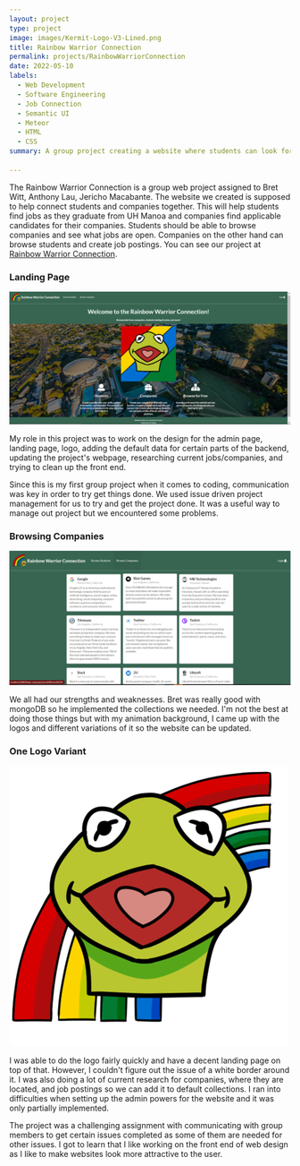 ```yaml
---
layout: project
type: project
image: images/Kermit-Logo-V3-Lined.png
title: Rainbow Warrior Connection
permalink: projects/RainbowWarriorConnection
date: 2022-05-10
labels:
  - Web Development
  - Software Engineering
  - Job Connection
  - Semantic UI
  - Meteor
  - HTML
  - CSS
summary: A group project creating a website where students can look for jobs and companies look for students.

---
```


The Rainbow Warrior Connection is a group web project assigned to Bret Witt, Anthony Lau, Jericho Macabante. The website we created is supposed to help connect students and companies together. This will help students find jobs as they graduate from UH Manoa and companies find applicable candidates for their companies. Students should be able to browse companies and see what jobs are open. Companies on the other hand can browse students and create job postings. You can see our project at [Rainbow Warrior Connection](https://rainbowwarriorconnection.github.io/).

### Landing Page
<img class="ui large rounded image" src="../images/landing-page.png" alt="RWC Landing">  


My role in this project was to work on the design for the admin page, landing page, logo, adding the default data for certain parts of the backend, updating the project's webpage, researching current jobs/companies, and trying to clean up the front end.  

Since this is my first group project when it comes to coding, communication was key in order to try get things done. We used issue driven project management for us to try and get the project done. It was a useful way to manage out project but we encountered some problems.  

### Browsing Companies
<img class="ui medium image" src="../images/browse-companies.png" alt="RBC Browse">

We all had our strengths and weaknesses. Bret was really good with mongoDB so he implemented the collections we needed. I'm not the best at doing those things but with my animation background, I came up with the logos and different variations of it so the website can be updated. 

### One Logo Variant
<img class="ui medium rounded image" src="../images/Kermit-Logo-V2-Shaded.png" alt="Kermit Logo">


I was able to do the logo fairly quickly and have a decent landing page on top of that. However, I couldn't figure out the issue of a white border around it. I was also doing a lot of current research for companies, where they are located, and job postings so we can add it to default collections. I ran into difficulties when setting up the admin powers for the website and it was only partially implemented.  

The project was a challenging assignment with communicating with group members to get certain issues completed as some of them are needed for other issues. I got to learn that I like working on the front end of web design as I like to make websites look more attractive to the user.  



